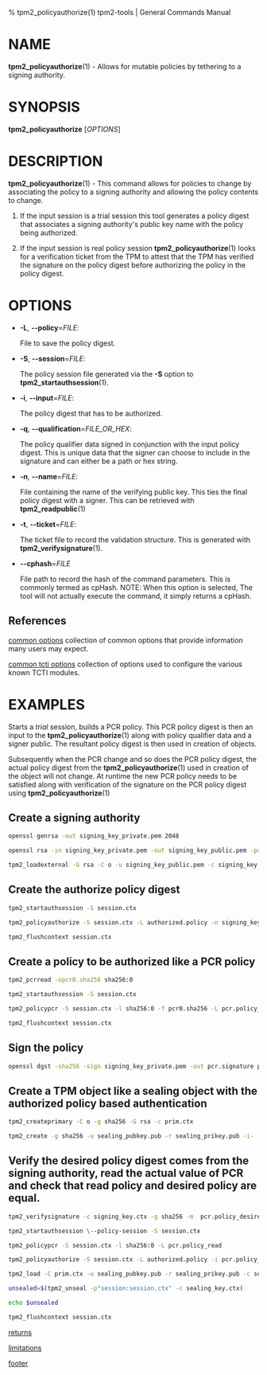 % tpm2_policyauthorize(1) tpm2-tools | General Commands Manual

# NAME

**tpm2_policyauthorize**(1) - Allows for mutable policies by tethering to a
signing authority.

# SYNOPSIS

**tpm2_policyauthorize** [*OPTIONS*]

# DESCRIPTION

**tpm2_policyauthorize**(1) - This command allows for policies to change by associating
the policy to a signing authority and allowing the policy contents to change.

1. If the input session is a trial session this tool generates a policy digest
that associates a signing authority's public key name with the policy being
authorized.

2. If the input session is real policy session **tpm2_policyauthorize**(1) looks
for a verification ticket from the TPM to attest that the TPM has verified
the signature on the policy digest before authorizing the policy
in the policy digest.

# OPTIONS

  * **-L**, **\--policy**=_FILE_:

    File to save the policy digest.

  * **-S**, **\--session**=_FILE_:

    The policy session file generated via the **-S** option to
    **tpm2_startauthsession**(1).

  * **-i**, **\--input**=_FILE_:

    The policy digest that has to be authorized.

  * **-q**, **\--qualification**=_FILE\_OR\_HEX_:

    The policy qualifier data signed in conjunction with the input policy digest.
    This is unique data that the signer can choose to include in the signature
    and can either be a path or hex string.

  * **-n**, **\--name**=_FILE_:

    File containing the name of the verifying public key. This ties the final
    policy digest with a signer. This can be retrieved with
    **tpm2_readpublic**(1)

  * **-t**, **\--ticket**=_FILE_:

    The ticket file to record the validation structure. This is generated with
    **tpm2_verifysignature**(1).

  * **\--cphash**=_FILE_

    File path to record the hash of the command parameters. This is commonly
    termed as cpHash. NOTE: When this option is selected, The tool will not
    actually execute the command, it simply returns a cpHash.

## References

[common options](common/options.md) collection of common options that provide
information many users may expect.

[common tcti options](common/tcti.md) collection of options used to configure
the various known TCTI modules.

# EXAMPLES

Starts a *trial* session, builds a PCR policy. This PCR policy digest is then
an input to the **tpm2_policyauthorize**(1) along with policy qualifier data and
a signer public. The resultant policy digest is then used in creation of objects.

Subsequently when the PCR change and so does the PCR policy digest, the actual
policy digest from the **tpm2_policyauthorize**(1) used in creation of the object
will not change. At runtime the new PCR policy needs to be satisfied along with
verification of the signature on the PCR policy digest using **tpm2_policyauthorize**(1)

## Create a signing authority
```bash
openssl genrsa -out signing_key_private.pem 2048

openssl rsa -in signing_key_private.pem -out signing_key_public.pem -pubout

tpm2_loadexternal -G rsa -C o -u signing_key_public.pem -c signing_key.ctx -n signing_key.name
```

## Create the authorize policy digest
```bash
tpm2_startauthsession -S session.ctx

tpm2_policyauthorize -S session.ctx -L authorized.policy -n signing_key.name

tpm2_flushcontext session.ctx
```

## Create a policy to be authorized like a PCR policy
```bash
tpm2_pcrread -opcr0.sha256 sha256:0

tpm2_startauthsession -S session.ctx

tpm2_policypcr -S session.ctx -l sha256:0 -f pcr0.sha256 -L pcr.policy_desired

tpm2_flushcontext session.ctx
```

## Sign the policy
```bash
openssl dgst -sha256 -sign signing_key_private.pem -out pcr.signature pcr.policy_desired
```

## Create a TPM object like a sealing object with the authorized policy based authentication
```bash
tpm2_createprimary -C o -g sha256 -G rsa -c prim.ctx

tpm2_create -g sha256 -u sealing_pubkey.pub -r sealing_prikey.pub -i- -C prim.ctx -L authorized.policy <<< "secret to seal"
```

## Verify the desired policy digest comes from the signing authority, read the actual value of PCR and check that read policy and desired policy are equal. 
```bash
tpm2_verifysignature -c signing_key.ctx -g sha256 -m  pcr.policy_desired -s pcr.signature -t verification.tkt -f rsassa

tpm2_startauthsession \--policy-session -S session.ctx

tpm2_policypcr -S session.ctx -l sha256:0 -L pcr.policy_read

tpm2_policyauthorize -S session.ctx -L authorized.policy -i pcr.policy_desired -n signing_key.name -t verification.tkt

tpm2_load -C prim.ctx -u sealing_pubkey.pub -r sealing_prikey.pub -c sealing_key.ctx

unsealed=$(tpm2_unseal -p"session:session.ctx" -c sealing_key.ctx)

echo $unsealed

tpm2_flushcontext session.ctx
```

[returns](common/returns.md)

[limitations](common/policy-limitations.md)

[footer](common/footer.md)
